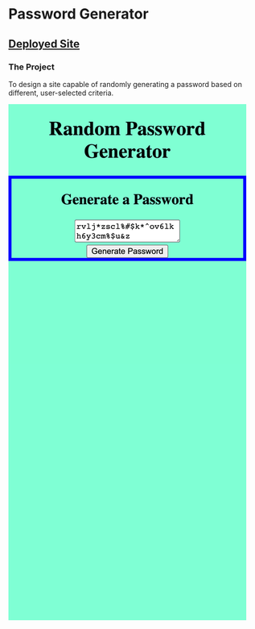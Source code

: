 # Password Generator

## [Deployed Site](https://celeborn0920.github.io/Password-Generator/)

### The Project

To design a site capable of randomly generating a password based on different, user-selected criteria. 

![screenshot](./Assets/PW-Generator-Screenshot.png)